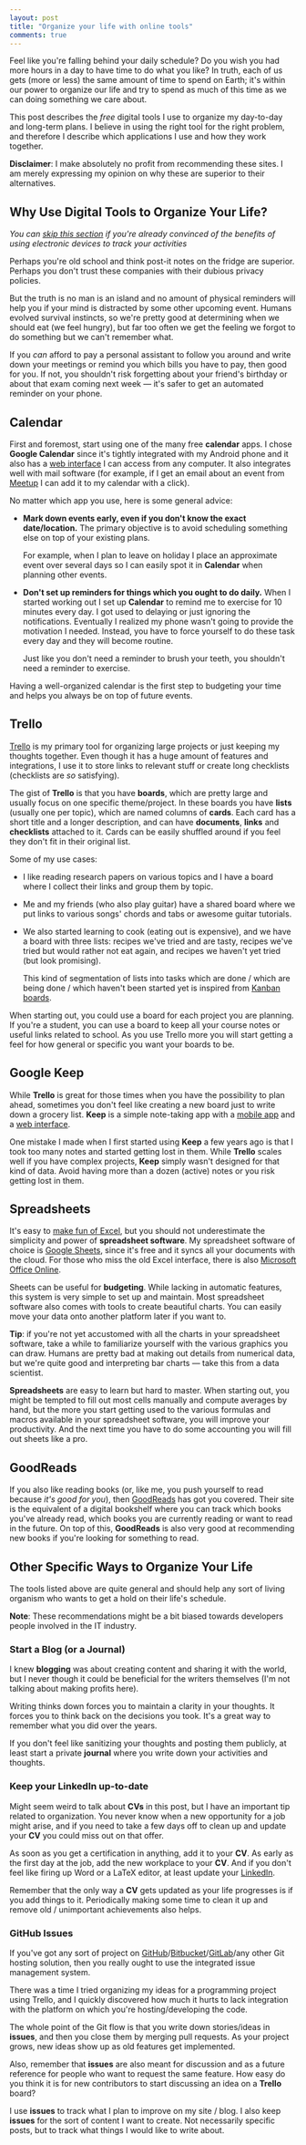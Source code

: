 ```yaml
---
layout: post
title: "Organize your life with online tools"
comments: true
---
```


Feel like you're falling behind your daily schedule? Do you wish you had more hours in a day to have time to do what you like? In truth, each of us gets (more or less) the same amount of time to spend on Earth; it's within our power to organize our life and try to spend as much of this time as we can doing something we care about.

This post describes the *free* digital tools I use to organize my day-to-day and long-term plans. I believe in using the right tool for the right problem, and therefore I describe which applications I use and how they work together.

<!-- more -->

**Disclaimer**: I make absolutely no profit from recommending these sites. I am merely expressing my opinion on why these are superior to their alternatives.

## Why Use Digital Tools to Organize Your Life?

*You can [skip this section](#calendar) if you're already convinced of the benefits of using electronic devices to track your activities*

Perhaps you're old school and think post-it notes on the fridge are superior. Perhaps you don't trust these companies with their dubious privacy policies.

But the truth is no man is an island and no amount of physical reminders will help you if your mind is distracted by some other upcoming event. Humans evolved survival instincts, so we're pretty good at determining when we should eat (we feel hungry), but far too often we get the feeling we forgot to do something but we can't remember what.

If you *can* afford to pay a personal assistant to follow you around and write down your meetings or remind you which bills you have to pay, then good for you. If not, you shouldn't risk forgetting about your friend's birthday or about that exam coming next week &mdash; it's safer to get an automated reminder on your phone.

## Calendar

First and foremost, start using one of the many free **calendar** apps. I chose **Google Calendar** since it's tightly integrated with my Android phone and it also has a [web interface](https://calendar.google.com/) I can access from any computer. It also integrates well with mail software (for example, if I get an email about an event from [Meetup](https://www.meetup.com/) I can add it to my calendar with a click).

No matter which app you use, here is some general advice:

- **Mark down events early, even if you don't know the exact date/location.** The primary objective is to avoid scheduling something else on top of your existing plans.

  For example, when I plan to leave on holiday I place an approximate event over several days so I can easily spot it in **Calendar** when planning other events.

- **Don't set up reminders for things which you ought to do daily.** When I started working out I set up **Calendar** to remind me to exercise for 10 minutes every day. I got used to delaying or just ignoring the notifications. Eventually I realized my phone wasn't going to provide the motivation I needed. Instead, you have to force yourself to do these task every day and they will become routine.

  Just like you don't need a reminder to brush your teeth, you shouldn't need a reminder to exercise.

Having a well-organized calendar is the first step to budgeting your time and helps you always be on top of future events.

## Trello

[Trello](https://trello.com/) is my primary tool for organizing large projects or just keeping my thoughts together. Even though it has a huge amount of features and integrations, I use it to store links to relevant stuff or create long checklists (checklists are *so* satisfying).

The gist of **Trello** is that you have **boards**, which are pretty large and usually focus on one specific theme/project. In these boards you have **lists** (usually one per topic), which are named columns of **cards**. Each card has a short title and a longer description, and can have **documents**, **links** and **checklists** attached to it. Cards can be easily shuffled around if you feel they don't fit in their original list.

Some of my use cases:

- I like reading research papers on various topics and I have a board where I collect their links and group them by topic.

- Me and my friends (who also play guitar) have a shared board where we put links to various songs' chords and tabs or awesome guitar tutorials.

- We also started learning to cook (eating out is expensive), and we have a board with three lists: recipes we've tried and are tasty, recipes we've tried but would rather not eat again, and recipes we haven't yet tried (but look promising).

  This kind of segmentation of lists into tasks which are done / which are being done / which haven't been started yet is inspired from [Kanban boards](https://en.wikipedia.org/wiki/Kanban_board).

When starting out, you could use a board for each project you are planning. If you're a student, you can use a board to keep all your course notes or useful links related to school. As you use Trello more you will start getting a feel for how general or specific you want your boards to be.

## Google Keep

While **Trello** is great for those times when you have the possibility to plan ahead, sometimes you don't feel like creating a new board just to write down a grocery list. **Keep** is a simple note-taking app with a [mobile app](https://play.google.com/store/apps/details?id=com.google.android.keep) and a [web interface]([https://keep.google.com](https://keep.google.com/)).

One mistake I made when I first started using **Keep** a few years ago is that I took too many notes and started getting lost in them. While **Trello** scales well if you have complex projects, **Keep** simply wasn't designed for that kind of data. Avoid having more than a dozen (active) notes or you risk getting lost in them.

## Spreadsheets

It's easy to [make fun of Excel](https://www.youtube.com/watch?v=UBX2QQHlQ_I), but you should not underestimate the simplicity and power of **spreadsheet software**. My spreadsheet software of choice is [Google Sheets](https://www.google.com/sheets/about/), since it's free and it syncs all your documents with the cloud. For those who miss the old Excel interface, there is also [Microsoft Office Online](https://office.live.com/start/Excel.aspx).

Sheets can be useful for **budgeting**. While lacking in automatic features, this system is very simple to set up and maintain. Most spreadsheet software also comes with tools to create beautiful charts. You can easily move your data onto another platform later if you want to.

**Tip**: if you're not yet accustomed with all the charts in your spreadsheet software, take a while to familiarize yourself with the various graphics you can draw. Humans are pretty bad at making out details from numerical data, but we're quite good and interpreting bar charts &mdash; take this from a data scientist.

**Spreadsheets** are easy to learn but hard to master. When starting out, you might be tempted to fill out most cells manually and compute averages by hand, but the more you start getting used to the various formulas and macros available in your spreadsheet software, you will improve your productivity. And the next time you have to do some accounting you will fill out sheets like a pro.

## GoodReads

If you also like reading books (or, like me, you push yourself to read because *it's good for you*), then [GoodReads](https://www.goodreads.com/) has got you covered. Their site is the equivalent of a digital bookshelf where you can track which books you've already read, which books you are currently reading or want to read in the future. On top of this, **GoodReads** is also very good at recommending new books if you're looking for something to read.

## Other Specific Ways to Organize Your Life

The tools listed above are quite general and should help any sort of living organism who wants to get a hold on their life's schedule.

**Note**: These recommendations might be a bit biased towards developers people involved in the IT industry.

### Start a Blog (or a Journal)

I knew **blogging** was about creating content and sharing it with the world, but I never though it could be beneficial for the writers themselves (I'm not talking about making profits here).

Writing thinks down forces you to maintain a clarity in your thoughts. It forces you to think back on the decisions you took. It's a great way to remember what you did over the years.

If you don't feel like sanitizing your thoughts and posting them publicly, at least start a private **journal** where you write down your activities and thoughts.

### Keep your LinkedIn up-to-date

Might seem weird to talk about **CVs** in this post, but I have an important tip related to organization. You never know when a new opportunity for a job might arise, and if you need to take a few days off to clean up and update your **CV** you could miss out on that offer.

As soon as you get a certification in anything, add it to your **CV**. As early as the first day at the job, add the new workplace to your **CV**.  And if you don't feel like firing up Word or a LaTeX editor, at least update your [LinkedIn](https://www.linkedin.com/).

Remember that the only way a **CV** gets updated as your life progresses is if you add things to it. Periodically making some time to clean it up and remove old / unimportant achievements also helps.

### GitHub Issues

If you've got any sort of project on [GitHub](https://github.com/)/[Bitbucket](https://bitbucket.org/)/[GitLab](https://gitlab.com/)/any other Git hosting solution, then you really ought to use the integrated issue management system.

There was a time I tried organizing my ideas for a programming project using Trello, and I quickly discovered how much it hurts to lack integration with the platform on which you're hosting/developing the code.

The whole point of the Git flow is that you write down stories/ideas in **issues**, and then you close them by merging pull requests. As your project grows, new ideas show up as old features get implemented.

Also, remember that **issues** are also meant for discussion and as a future reference for people who want to request the same feature. How easy do you think it is for new contributors to start discussing an idea on a **Trello** board?

I use **issues** to track what I plan to improve on my site / blog. I also keep **issues** for the sort of content I want to create. Not necessarily specific posts, but to track what things I would like to write about.
